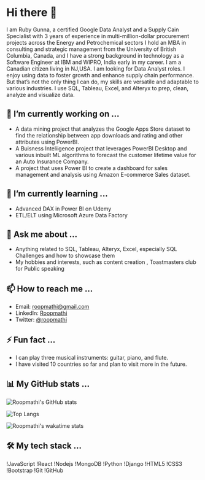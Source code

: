 # Hi there 👋

I am Ruby Gunna, a certified Google Data Analyst and a Supply Cain Specialist with 3 years of experience in multi-million-dollar procurement projects across the Energy and Petrochemical sectors I hold an MBA in consulting and strategic management from the University of British Columbia, Canada, and I have a strong background in technology as a Software Engineer at IBM and WIPRO, India  early in my career. 
I am a Canadian citizen living in NJ,USA. I am looking for Data Analyst roles. I enjoy using data to foster growth and enhance supply chain performance. But that’s not the only thing I can do, my skills are versatile and adaptable to various industries. I use SQL, Tableau, Excel, and Alteryx to prep, clean, analyze and visualize data.

## 🔭 I’m currently working on ...

- A data mining project that analyzes the Google Apps Store dataset to find the relationship between app downloads and rating and other attributes using PowerBI.
- A Buisness Inteliigence project that leverages PowerBI Desktop and various inbuilt ML algorithms to forecast the customer lifetime value for an Auto Insurance Company.
- A project that uses Power BI to create a dashboard for sales management and analysis using Amazon E-commerce Sales dataset.

## 🌱 I’m currently learning ...

- Advanced DAX in Power BI on Udemy
- ETL/ELT using Microsoft Azure Data Factory

## 💬 Ask me about ...

- Anything related to SQL, Tableau, Alteryx, Excel, especially SQL Challenges and how to showcase them
- My hobbies and interests, such as content creation , Toastmasters club for Public speaking

## 📫 How to reach me ...

- Email: roopmathi@gmail.com
- LinkedIn: [Roopmathi](https://www.sitepoint.com/github-profile-readme/)
- Twitter: [@roopmathi](https://bootcamp.uxdesign.cc/how-to-design-an-attractive-github-profile-readme-3618d6c53783)

## ⚡ Fun fact ...

- I can play three musical instruments: guitar, piano, and flute.
- I have visited 10 countries so far and plan to visit more in the future.

## 📊 My GitHub stats ...

![Roopmathi's GitHub stats](https://catalins.tech/how-to-create-a-kickass-github-profile-page/)

![Top Langs](https://dev.to/ruppysuppy/beautify-your-github-profile-like-a-pro-5093)

![Roopmathi's wakatime stats](https://dev.to/alekswritescode/easiest-way-to-set-up-your-github-profile-page-3gn8)

## 🛠 My tech stack ...

!JavaScript
!React
!Nodejs
!MongoDB
!Python
!Django
!HTML5
!CSS3
!Bootstrap
!Git
!GitHub
